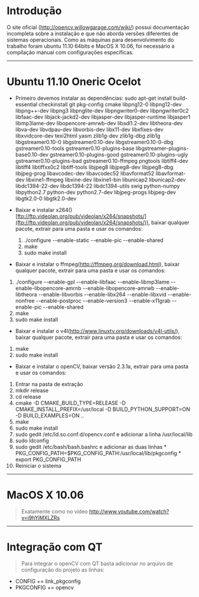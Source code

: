# Introdução #
O site oficial (http://opencv.willowgarage.com/wiki/) possui documentação incompleta sobre a instalação e que não aborda versões diferentes de sistemas operacionais. Como as máquinas para desenvolvimento do trabalho foram ubuntu 11.10 64bits e MacOS X 10.06, foi necessário a compilação manual com configurações específicas.

---

# Ubuntu 11.10  Oneric Ocelot #
  * Primeiro devemos instalar as dependências:
sudo apt-get install build-essential checkinstall git pkg-config cmake libpng12-0 libpng12-dev libpng++-dev libpng3 libpnglite-dev libpngwriter0-dev libpngwriter0c2 libfaac-dev libjack-jackd2-dev libjasper-dev libjasper-runtime libjasper1 libmp3lame-dev libopencore-amrwb-dev libsdl1.2-dev libtheora-dev libva-dev libvdpau-dev libvorbis-dev libx11-dev libxfixes-dev libxvidcore-dev texi2html yasm zlib1g-dev zlib1g-dbg zlib1g libgstreamer0.10-0 libgstreamer0.10-dev libgstreamer0.10-0-dbg gstreamer0.10-tools gstreamer0.10-plugins-base libgstreamer-plugins-base0.10-dev gstreamer0.10-plugins-good gstreamer0.10-plugins-ugly gstreamer0.10-plugins-bad gstreamer0.10-ffmpeg pngtools libtiff4-dev libtiff4 libtiffxx0c2 libtiff-tools libjpeg8 libjpeg8-dev libjpeg8-dbg libjpeg-prog libavcodec-dev libavcodec52 libavformat52 libavformat-dev libxine1-ffmpeg libxine-dev libxine1-bin libunicap2 libunicap2-dev libdc1394-22-dev libdc1394-22 libdc1394-utils swig python-numpy  libpython2.7 python-dev python2.7-dev libjpeg-progs libjpeg-dev libgtk2.0-0 libgtk2.0-dev

  * Baixar e instalar x264()[ftp://ftp.videolan.org/pub/videolan/x264/snapshots/](ftp://ftp.videolan.org/pub/videolan/x264/snapshots/)), baixar qualquer pacote, extrair para uma pasta e usar os comandos:
    1. ./configure --enable-static --enable-pic --enable-shared
    1. make
    1. sudo make install

  * Baixar e instalar o ffmpeg(http://ffmpeg.org/download.html), baixar qualquer pacote, extrair para uma pasta e usar os comandos:
  1. ./configure --enable-gpl --enable-libfaac --enable-libmp3lame -- enable-libopencore-amrnb --enable-libopencore-amrwb --enable-libtheora --enable-libvorbis --enable-libx264 --enable-libxvid --enable-nonfree --enable-postproc --enable-version3 --enable-x11grab --enable-pic --enable-shared
  1. make
  1. sudo make install

  * Baixar e instalar o v4l(http://www.linuxtv.org/downloads/v4l-utils/), baixar qualquer pacote, extrair para uma pasta e usar os comandos:
  1. make
  1. sudo make install

  * Baixar e instalar o openCV, baixar versão 2.3.1a, extrair para uma pasta e usar os comandos:
  1. Entrar na pasta de extração
  1. mkdir release
  1. cd release
  1. cmake -D CMAKE\_BUILD\_TYPE=RELEASE -D CMAKE\_INSTALL\_PREFIX=/usr/local     -D BUILD\_PYTHON\_SUPPORT=ON -D BUILD\_EXAMPLES=ON ..
  1. make
  1. sudo make install
  1. sudo gedit /etc/ld.so.conf.d/opencv.conf e adicionar a linha /usr/local/lib
  1. sudo ldconfig
  1. sudo gedit /etc/bash/bash.bashrc e adicionar as duas linhas
    * PKG\_CONFIG\_PATH=$PKG\_CONFIG\_PATH:/usr/local/lib/pkgconfig
    * export PKG\_CONFIG\_PATH
  1. Reiniciar o sistema


---

# MacOS X 10.06 #
> Exatamente como no video
> http://www.youtube.com/watch?v=i9hYiMXLZRs


---

# Integração com QT #
> Para integrar o openCV com QT basta adicionar no arquivo de configuração do projeto as linhas:
  * CONFIG += link\_pkgconfig
  * PKGCONFIG += opencv
